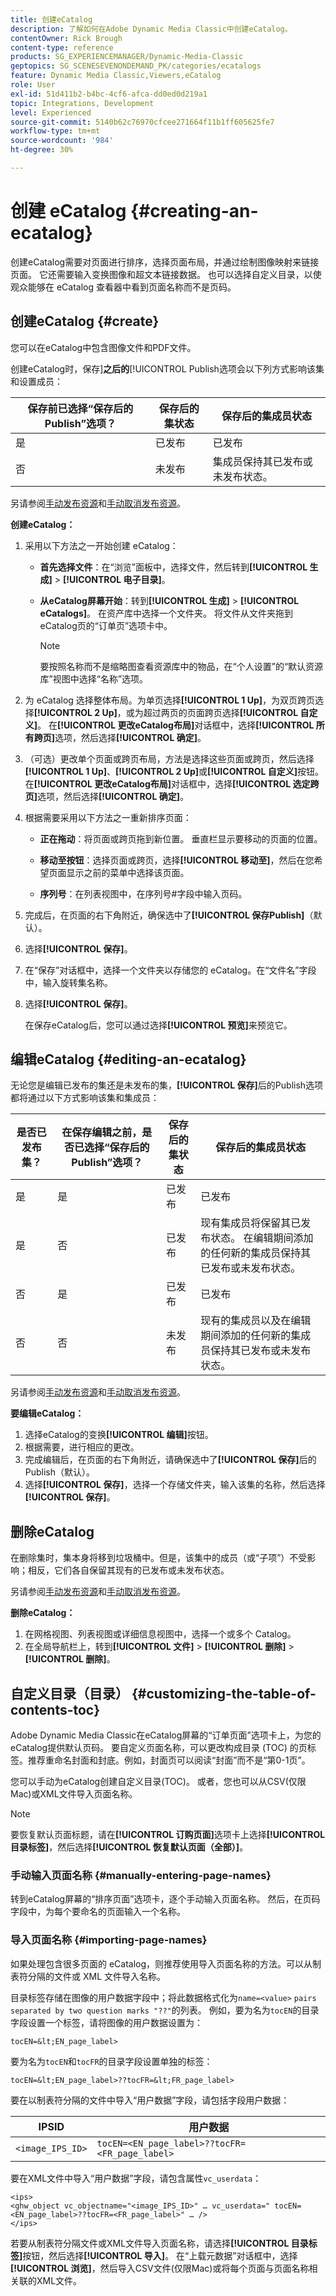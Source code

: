 ```yaml
---
title: 创建eCatalog
description: 了解如何在Adobe Dynamic Media Classic中创建eCatalog。
contentOwner: Rick Brough
content-type: reference
products: SG_EXPERIENCEMANAGER/Dynamic-Media-Classic
geptopics: SG_SCENESEVENONDEMAND_PK/categories/ecatalogs
feature: Dynamic Media Classic,Viewers,eCatalog
role: User
exl-id: 51d411b2-b4bc-4cf6-afca-dd0ed0d219a1
topic: Integrations, Development
level: Experienced
source-git-commit: 5140b62c76970cfcee271664f11b1ff605625fe7
workflow-type: tm+mt
source-wordcount: '984'
ht-degree: 30%

---
```


# 创建 eCatalog {#creating-an-ecatalog}

创建eCatalog需要对页面进行排序，选择页面布局，并通过绘制图像映射来链接页面。 它还需要输入变换图像和超文本链接数据。 也可以选择自定义目录，以使观众能够在 eCatalog 查看器中看到页面名称而不是页码。

## 创建eCatalog {#create}

您可以在eCatalog中包含图像文件和PDF文件。

创建eCatalog时，保存&#x200B;]**之后的**[!UICONTROL  Publish选项会以下列方式影响该集和设置成员：

| 保存前已选择“保存后的Publish”选项？ | 保存后的集状态 | 保存后的集成员状态 |
| --- | --- | --- |
| 是 | 已发布 | 已发布 |
| 否 | 未发布 | 集成员保持其已发布或未发布状态。 |

另请参阅[手动发布资源](publishing-files.md#manually_publishing_assets)和[手动取消发布资源](publishing-files.md#manually_unpublishing_assets)。

**创建eCatalog：**

1. 采用以下方法之一开始创建 eCatalog：

   * **首先选择文件**：在“浏览”面板中，选择文件，然后转到&#x200B;**[!UICONTROL 生成]** > **[!UICONTROL 电子目录]**。

   * **从eCatalog屏幕开始**：转到&#x200B;**[!UICONTROL 生成]** > **[!UICONTROL eCatalogs]**。 在资产库中选择一个文件夹。 将文件从文件夹拖到eCatalog页的“订单页”选项卡中。

     >[!NOTE]
     >
     >要按照名称而不是缩略图查看资源库中的物品，在“个人设置”的“默认资源库”视图中选择“名称”选项。

1. 为 eCatalog 选择整体布局。为单页选择&#x200B;**[!UICONTROL 1 Up]**，为双页跨页选择&#x200B;**[!UICONTROL 2 Up]**，或为超过两页的页面跨页选择&#x200B;**[!UICONTROL 自定义]**。 在&#x200B;**[!UICONTROL 更改eCatalog布局]**&#x200B;对话框中，选择&#x200B;**[!UICONTROL 所有跨页]**&#x200B;选项，然后选择&#x200B;**[!UICONTROL 确定]**。
1. （可选）更改单个页面或跨页布局，方法是选择这些页面或跨页，然后选择&#x200B;**[!UICONTROL 1 Up]**、**[!UICONTROL 2 Up]**&#x200B;或&#x200B;**[!UICONTROL 自定义]**&#x200B;按钮。 在&#x200B;**[!UICONTROL 更改eCatalog布局]**&#x200B;对话框中，选择&#x200B;**[!UICONTROL 选定跨页]**&#x200B;选项，然后选择&#x200B;**[!UICONTROL 确定]**。
1. 根据需要采用以下方法之一重新排序页面：

   * **正在拖动**：将页面或跨页拖到新位置。 垂直栏显示要移动的页面的位置。

   * **移动至按钮**：选择页面或跨页，选择&#x200B;**[!UICONTROL 移动至]**，然后在您希望页面显示之前的菜单中选择该页面。

   * **序列号**：在列表视图中，在序列号#字段中输入页码。

1. 完成后，在页面的右下角附近，确保选中了&#x200B;**[!UICONTROL 保存Publish]**（默认）。
1. 选择&#x200B;**[!UICONTROL 保存]**。
1. 在“保存”对话框中，选择一个文件夹以存储您的 eCatalog。在“文件名”字段中，输入旋转集名称。
1. 选择&#x200B;**[!UICONTROL 保存]**。

   在保存eCatalog后，您可以通过选择&#x200B;**[!UICONTROL 预览]**&#x200B;来预览它。

## 编辑eCatalog {#editing-an-ecatalog}

无论您是编辑已发布的集还是未发布的集，**[!UICONTROL 保存]**&#x200B;后的Publish选项都将通过以下方式影响该集和集成员：

| 是否已发布集？ | 在保存编辑之前，是否已选择“保存后的Publish”选项？ | 保存后的集状态 | 保存后的集成员状态 |
| --- | --- | --- | --- |
| 是 | 是 | 已发布 | 已发布 |
| 是 | 否 | 已发布 | 现有集成员将保留其已发布状态。 在编辑期间添加的任何新的集成员保持其已发布或未发布状态。 |
| 否 | 是 | 已发布 | 已发布 |
| 否 | 否 | 未发布 | 现有的集成员以及在编辑期间添加的任何新的集成员保持其已发布或未发布状态。 |

另请参阅[手动发布资源](publishing-files.md#manually_publishing_assets)和[手动取消发布资源](publishing-files.md#manually_unpublishing_assets)。

**要编辑eCatalog：**

1. 选择eCatalog的变换&#x200B;**[!UICONTROL 编辑]**&#x200B;按钮。
1. 根据需要，进行相应的更改。
1. 完成编辑后，在页面的右下角附近，请确保选中了&#x200B;**[!UICONTROL 保存]**&#x200B;后的Publish（默认）。
1. 选择&#x200B;**[!UICONTROL 保存]**，选择一个存储文件夹，输入该集的名称，然后选择&#x200B;**[!UICONTROL 保存]**。

## 删除eCatalog

在删除集时，集本身将移到垃圾桶中。但是，该集中的成员（或“子项”）不受影响；相反，它们各自保留其现有的已发布或未发布状态。

另请参阅[手动发布资源](publishing-files.md#manually_publishing_assets)和[手动取消发布资源](publishing-files.md#manually_unpublishing_assets)。

**删除eCatalog：**

1. 在网格视图、列表视图或详细信息视图中，选择一个或多个 Catalog。
1. 在全局导航栏上，转到&#x200B;**[!UICONTROL 文件]** > **[!UICONTROL 删除]** > **[!UICONTROL 删除]**。

## 自定义目录（目录） {#customizing-the-table-of-contents-toc}

Adobe Dynamic Media Classic在eCatalog屏幕的“订单页面”选项卡上，为您的eCatalog提供默认页码。 要自定义页面名称，可以更改构成目录 (TOC) 的页标签。推荐重命名封面和封底。例如，封面页可以阅读“封面”而不是“第0-1页”。

您可以手动为eCatalog创建自定义目录(TOC)。 或者，您也可以从CSV(仅限Mac)或XML文件导入页面名称。

>[!NOTE]
>
>要恢复默认页面标题，请在&#x200B;**[!UICONTROL 订购页面]**&#x200B;选项卡上选择&#x200B;**[!UICONTROL 目录标签]**，然后选择&#x200B;**[!UICONTROL 恢复默认页面（全部）]**。

### 手动输入页面名称 {#manually-entering-page-names}

转到eCatalog屏幕的“排序页面”选项卡，逐个手动输入页面名称。 然后，在页码字段中，为每个要命名的页面输入一个名称。

### 导入页面名称 {#importing-page-names}

如果处理包含很多页面的 eCatalog，则推荐使用导入页面名称的方法。可以从制表符分隔的文件或 XML 文件导入名称。

目录标签存储在图像的用户数据字段中；将此数据格式化为`name=<value>` ` pairs separated by two question marks "??" `的列表。 例如，要为名为`tocEN`的目录字段设置一个标签，请将图像的用户数据设置为：

`tocEN=&lt;EN_page_label>`

要为名为`tocEN`和`tocFR`的目录字段设置单独的标签：

`tocEN=&lt;EN_page_label>??tocFR=&lt;FR_page_label>`

要在以制表符分隔的文件中导入“用户数据”字段，请包括字段用户数据：

| IPSID | 用户数据 |
| --- | --- |
| `<image_IPS_ID>` | `tocEN=<EN_page_label>??tocFR=<FR_page_label>` |

要在XML文件中导入“用户数据”字段，请包含属性`vc_userdata`：

```as3
<ips> 
<ghw_object vc_objectname="<image_IPS_ID>" … vc_userdata=" tocEN=<EN_page_label>??tocFR=<FR_page_label>" … /> 
</ips>
```

若要从制表符分隔文件或XML文件导入页面名称，请选择&#x200B;**[!UICONTROL 目录标签]**&#x200B;按钮，然后选择&#x200B;**[!UICONTROL 导入]**。 在“上载元数据”对话框中，选择&#x200B;**[!UICONTROL 浏览]**，然后导入CSV文件(仅限Mac)或将每个页面与页面名称相关联的XML文件。
